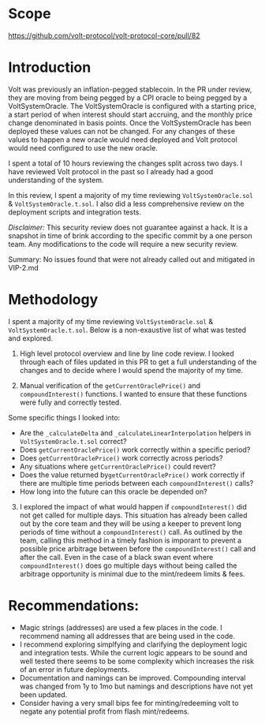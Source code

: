 # Scope 
https://github.com/volt-protocol/volt-protocol-core/pull/82


# Introduction

Volt was previously an inflation-pegged stablecoin. In the PR under review, they are moving from being pegged by a CPI oracle to being pegged by a VoltSystemOracle. The VoltSystemOracle is configured with a starting price, a start period of when interest should start accruing, and the monthly price change denominated in basis points. Once the VoltSystemOracle has been deployed these values can not be changed. For any changes of these values to happen a new oracle would need deployed and Volt protocol would need configured to use the new oracle.   


I spent a total of 10 hours reviewing the changes split across two days. I have reviewed Volt protocol in the past so I already had a good understanding of the system. 

In this review, I spent a majority of my time reviewing `VoltSystemOracle.sol` & `VoltSystemOracle.t.sol`. I also did a less comprehensive review on the deployment scripts and integration tests. 

*Disclaimer:* This security review does not guarantee against a hack. It is a snapshot in time of brink according to the specific commit by a one person team. Any modifications to the code will require a new security review.

Summary:
No issues found that were not already called out and mitigated in VIP-2.md


# Methodology 

I spent a majority of my time reviewing `VoltSystemOracle.sol` & `VoltSystemOracle.t.sol`. Below is a non-exaustive list of what was tested and explored.

1. High level protocol overview and line by line code review.
I looked through each of files updated in this PR to get a full understanding of the changes and to decide where I would spend the majority of my time.

2. Manual verification of the `getCurrentOraclePrice()` and `compoundInterest()` functions. I wanted to ensure that these functions were fully and correctly tested.

Some specific things I looked into: 
* Are the `_calculateDelta` and `_calculateLinearInterpolation` helpers in `VoltSystemOracle.t.sol` correct? 
* Does `getCurrentOraclePrice()` work correctly within a specific period?
* Does `getCurrentOraclePrice()` work correctly across periods?
* Any situations where `getCurrentOraclePrice()` could revert? 
* Does the value returned by`getCurrentOraclePrice()` work correctly if there are multiple time periods between each `compoundInterest()` calls? 
* How long into the future can this oracle be depended on?

3. I explored the impact of what would happen if `compoundInterest()` did not get called for multiple days.
This situation has already been called out by the core team and they will be using a keeper to prevent long periods of time without a `compoundInterest()` call.  As outlined by the team, calling this method in a timely fashion is imporant to prevent a possible price arbitrage between before the `compoundInterest()` call and after the call. Even in the case of a black swan event where `compoundInterest()` does go multiple days without being called the arbitrage opportunity is minimal due to the mint/redeem limits & fees. 


# Recommendations:
* Magic strings (addresses) are used a few places in the code. I recommend naming all addresses that are being used in the code. 
* I recommend exploring simplfying and clarifying the deployment logic and integration tests. While the current logic appears to be sound and well tested there seems to be some complexity which increases the risk of an error in future deployments. 
* Documentation and namings can be improved. Compounding interval was changed from 1y to 1mo but namings and descriptions have not yet been updated. 
* Consider having a very small bips fee for minting/redeeming volt to negate any potential profit from flash mint/redeems. 


